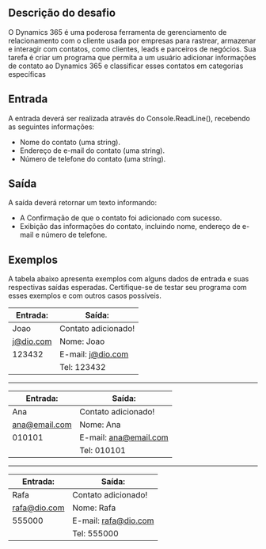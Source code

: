 
## Descrição do desafio
O Dynamics 365 é uma poderosa ferramenta de gerenciamento de relacionamento com o cliente usada por empresas para rastrear, armazenar e interagir com contatos, como clientes, leads e parceiros de negócios. Sua tarefa é criar um programa que permita a um usuário adicionar informações de contato ao Dynamics 365 e classificar esses contatos em categorias específicas

## Entrada
A entrada deverá ser realizada através do Console.ReadLine(), recebendo as seguintes informações:
- Nome do contato (uma string).
- Endereço de e-mail do contato (uma string).
- Número de telefone do contato (uma string).

## Saída
 A saída deverá retornar um texto informando:
 - A Confirmação de que o contato foi adicionado com sucesso.
 - Exibição das informações do contato, incluindo nome, endereço de e-mail e número de telefone.

## Exemplos

A tabela abaixo apresenta exemplos com alguns dados de entrada e suas respectivas saídas esperadas. Certifique-se de testar seu programa com esses exemplos e com outros casos possíveis.

|**Entrada:**| **Saída:** |
|-|-|
| Joao | Contato adicionado!|
| j@dio.com | Nome: Joao|
| 123432 | E-mail: j@dio.com|
| | Tel: 123432|

 ---

|**Entrada:**| **Saída:** |
|-|-|
| Ana | Contato adicionado!|
| ana@email.com | Nome: Ana |
| 010101 | E-mail: ana@email.com|
| | Tel: 010101|

 ---

|**Entrada:**| **Saída:** |
|-|-|
| Rafa | Contato adicionado!|
| rafa@dio.com | Nome: Rafa|
| 555000 | E-mail: rafa@dio.com |
| | Tel: 555000|